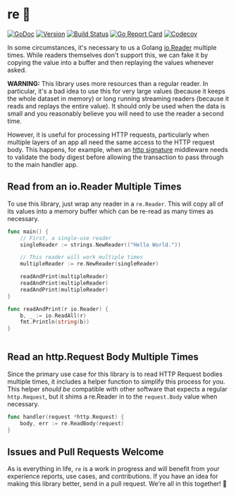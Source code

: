 # re 🔖

[![GoDoc](https://img.shields.io/badge/go-documentation-blue.svg?style=flat-square)](http://pkg.go.dev/github.com/benpate/re)
[![Version](https://img.shields.io/github/v/release/benpate/re?include_prereleases&style=flat-square&color=brightgreen)](https://github.com/benpate/re/releases)
[![Build Status](https://img.shields.io/github/actions/workflow/status/benpate/re/go.yml?branch=main)](https://github.com/benpate/re/actions/workflows/go.yml)
[![Go Report Card](https://goreportcard.com/badge/github.com/benpate/re?style=flat-square)](https://goreportcard.com/report/github.com/benpate/re)
[![Codecov](https://img.shields.io/codecov/c/github/benpate/re.svg?style=flat-square)](https://codecov.io/gh/benpate/re)


In some circumstances, it's necessary to us a Golang [io.Reader](https://pkg.go.dev/io#Reader) multiple times.  While readers themselves don't support this, we can fake it by copying the value into a buffer and then replaying the values whenever asked.

**WARNING:** This library uses more resources than a regular reader.  In particular, it's a bad idea to use this for very large values (because it keeps the whole dataset in memory) or long running streaming readers (because it reads and replays the entire value).  It should only be used when the data is small and you reasonably believe you will need to use the reader a second time.

However, it is useful for processing HTTP requests, particularly when multiple layers of an app all need the same access to the HTTP request body.  This happens, for example, when an [http signature](https://github.com/benpate/hannibal/tree/main/sigs) middleware needs to validate the body digest before allowing the transaction to pass through to the main handler app.

## Read from an io.Reader Multiple Times

To use this library, just wrap any reader in a `re.Reader`.  This will copy all of its values into a memory buffer which can be re-read as many times as necessary.

```go
func main() {
	// First, a single-use reader 
	singleReader := strings.NewReader(("Hello World."))

	// This reader will work multiple times
	multipleReader := re.NewReader(singleReader)

    readAndPrint(multipleReader)
    readAndPrint(multipleReader)
    readAndPrint(multipleReader)
}

func readAndPrint(r io.Reader) {
    b, _ := io.ReadAll(r)
    fmt.Println(string(b))
}
	
```

## Read an http.Request Body Multiple Times

Since the primary use case for this library is to read HTTP Request bodies multiple times, it includes a helper function to simplify this process for you.  This helper *should be* compatible with other software that expects a regular `http.Request`, but it shims a re.Reader in to the `request.Body` value when necessary.


```go
func handler(request *http.Request) {
	body, err := re.ReadBody(request)
}
```

## Issues and Pull Requests Welcome

As is everything in life, `re` is a work in progress and will benefit from your experience reports, use cases, and contributions.  If you have an idea for making this library better, send in a pull request.  We're all in this together! 🔖
